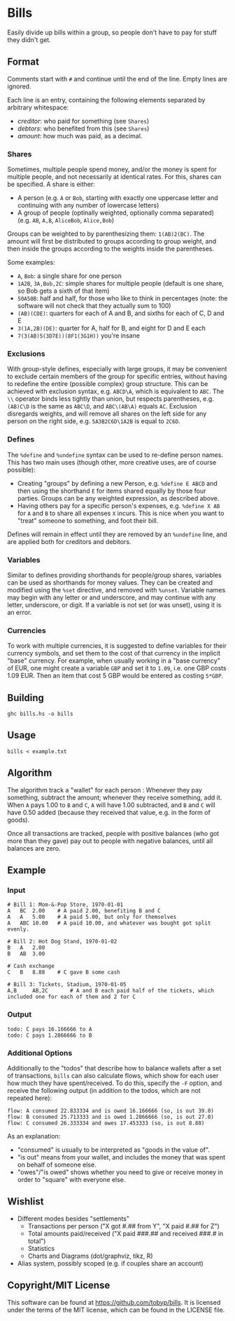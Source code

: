 # Bills

Easily divide up bills within a group, so people don't have to pay for stuff they didn't get.

## Format

Comments start with `#` and continue until the end of the line. Empty lines are ignored.

Each line is an entry, containing the following elements separated by arbitrary whitespace:

  * *creditor*: who paid for something (see `Shares`)
  * *debtors*: who benefited from this (see `Shares`)
  * *amount*: how much was paid, as a decimal.

### Shares

Sometimes, multiple people spend money, and/or the money is spent for multiple people, and not necessarily at identical rates.
For this, shares can be specified.
A share is either:
 - A person (e.g. `A` or `Bob`, starting with exactly one uppercase letter and continuing with any number of lowercase letters)
 - A group of people (optinally weighted, optionally comma separated) (e.g. `AB`, `A,B`, `AliceBob`, `Alice,Bob`)

Groups can be weighted to by parenthesizing them: `1(AB)2(BC)`. The amount will first be distributed to groups according to group weight, and then inside the groups according to the weights inside the parentheses.

Some examples:


 - `A`, `Bob`: a single share for one person
 - `1A2B`, `3A,Bob,2C`: simple shares for multiple people (default is one share, so Bob gets a sixth of that item)
 - `50A50B`: half and half, for those who like to think in percentages (note: the software will not check that they actually sum to 100)
 - `(AB)(CDE)`: quarters for each of A and B, and sixths for each of C, D and E
 - `3(1A,2B)(DE)`: quarter for A, half for B, and eight for D and E each
 - `7(3(AB)5(3D7E))(8F1(3G1H))`  you're insane

### Exclusions

With group-style defines, especially with large groups, it may be convenient to exclude certain members of the group for specific entries, without having to redefine the entire (possible complex) group structure.
This can be achieved with exclusion syntax, e.g. `ABCD\A`, which is equivalent to `ABC`.
The `\\` operator binds less tightly than union, but respects parentheses, e.g. `(AB)C\D` is the same as `ABC\D`, and `ABC\(AB\A)` equals `AC`.
Exclusion disregards weights, and will remove all shares on the left side for any person on the right side, e.g. `5A3B2C6D\1A2B` is equal to `2C6D`.

### Defines

The `%define` and `%undefine` syntax can be used to re-define person names.
This has two main uses (though other, more creative uses, are of course possible):
 - Creating "groups" by defining a new Person, e.g. `%define E ABCD` and then using the shorthand `E` for items shared equally by those four parties. Groups can be any weighted expression, as described above.
 - Having others pay for a specific person's expenses, e.g. `%define X AB` for `A` and `B` to share all expenses `X` incurs. This is nice when you want to "treat" someone to something, and foot their bill.

Defines will remain in effect until they are removed by an `%undefine` line, and are applied both for creditors and debitors.

### Variables

Similar to defines providing shorthands for people/group shares, variables can be used as shorthands for money values.
They can be created and modified using the `%set` directive, and removed with `%unset`.
Variable names may begin with any letter or and underscore, and may continue with any letter, underscore, or digit.
If a variable is not set (or was unset), using it is an error.

### Currencies

To work with multiple currencies, it is suggested to define variables for their currency symbols, and set them to the cost of that currency in the implicit "base" currency.
For example, when usually working in a "base currency" of EUR, one might create a variable `GBP` and set it to `1.09`, i.e. one GBP costs 1.09 EUR.
Then an item that cost 5 GBP would be entered as costing `5*GBP`.

## Building

```
ghc bills.hs -o bills
```

## Usage

```
bills < example.txt
```

## Algorithm

The algorithm track a "wallet" for each person : Whenever they pay something, subtract the amount; whenever they receive something, add it.
When `A` pays 1.00 to `B` and `C`, `A` will have 1.00 subtracted, and `B` and `C` will have 0.50 added (because they received that value, e.g. in the form of goods).

Once all transactions are tracked, people with positive balances (who got more than they gave) pay out to people with negative balances, until all balances are zero.

## Example

### Input

```
# Bill 1: Mom-&-Pop Store, 1970-01-01
A	BC	2.00	# A paid 2.00, benefiting B and C
A	A	5.00	# A paid 5.00, but only for themselves
A	ABC	10.00	# A paid 10.00, and whatever was bought got split evenly.

# Bill 2: Hot Dog Stand, 1970-01-02
B	A	2.00
B	AB	3.00

# Cash exchange
C	B	8.88	# C gave B some cash

# Bill 3: Tickets, Stadium, 1970-01-05
A,B		AB,2C		# A and B each paid half of the tickets, which included one for each of them and 2 for C
```

### Output

```
todo: C pays 16.166666 to A
todo: C pays 1.2866666 to B
```

### Additional Options

Additionally to the "todos" that describe how to balance wallets after a set of transactions, `bills` can also calculate flows, which show for each user how much they have spent/received.
To do this, specify the `-F` option, and receive the following output (in addition to the todos, which are not repeated here):

```
flow: A consumed 22.833334 and is owed 16.166666 (so, is out 39.0)
flow: B consumed 25.713333 and is owed 1.2866666 (so, is out 27.0)
flow: C consumed 26.333334 and owes 17.453333 (so, is out 8.88)
```

As an explanation:

- "consumed" is usually to be interpreted as "goods in the value of".
- "is out" means from your wallet, and includes the money that was spent on behalf of someone else.
- "owes"/"is owed" shows whether you need to give or receive money in order to "square" with everyone else.

## Wishlist

 - Different modes besides "settlements"
 	- Transactions per person ("X got #.## from Y", "X paid #.## for Z")
 	- Total amounts paid/received ("X paid ###.## and received ###.# in total")
 	- Statistics
 	- Charts and Diagrams (dot/graphviz, tikz, R)
 - Alias system, possibly scoped (e.g. if couples share an account)

## Copyright/MIT License

This software can be found at https://github.com/tobyp/bills. It is licensed under the terms of the MIT license, which can be found in the LICENSE file.
